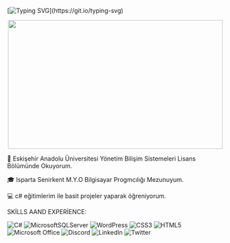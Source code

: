 [![Typing SVG](https://readme-typing-svg.demolab.com?font=Fira+Code&duration=3000&center=yanl%C4%B1%C5%9F&vCenter=yanl%C4%B1%C5%9F&repeat=do%C4%9Fru&width=435&lines=Hello%2C+there!;He+is+Sercan+Yurtseven...;Nice+to+meet+you!)](https://git.io/typing-svg)


<div align="center">
  <img src="https://media.giphy.com/media/dWesBcTLavkZuG35MI/giphy.gif" width="500" height="300"/>
</div>

🔬 Eskişehir Anadolu Üniversitesi Yönetim Bilişim Sistemeleri Lisans Bölümünde Okuyorum.

🎓 Isparta Senirkent M.Y.O Bilgisayar Progmcılığı  Mezunuyum.

💻 c# eğitimlerim ile basit projeler yaparak öğreniyorum.

SKİLLS AAND EXPERİENCE:


![C#](https://img.shields.io/badge/c%23-%23239120.svg?style=for-the-badge&logo=c-sharp&logoColor=white)
![MicrosoftSQLServer](https://img.shields.io/badge/Microsoft%20SQL%20Server-CC2927?style=for-the-badge&logo=microsoft%20sql%20server&logoColor=white)
![WordPress](https://img.shields.io/badge/WordPress-%23117AC9.svg?style=for-the-badge&logo=WordPress&logoColor=white)
![CSS3](https://img.shields.io/badge/css3-%231572B6.svg?style=for-the-badge&logo=css3&logoColor=white)
![HTML5](https://img.shields.io/badge/html5-%23E34F26.svg?style=for-the-badge&logo=html5&logoColor=white)
![Microsoft Office](https://img.shields.io/badge/Microsoft_Office-D83B01?style=for-the-badge&logo=microsoft-office&logoColor=white)
![Discord](https://img.shields.io/badge/Discord-%235865F2.svg?style=for-the-badge&logo=discord&logoColor=white)
![LinkedIn](https://img.shields.io/badge/linkedin-%230077B5.svg?style=for-the-badge&logo=linkedin&logoColor=white)
![Twitter](https://img.shields.io/badge/Twitter-%231DA1F2.svg?style=for-the-badge&logo=Twitter&logoColor=white)
